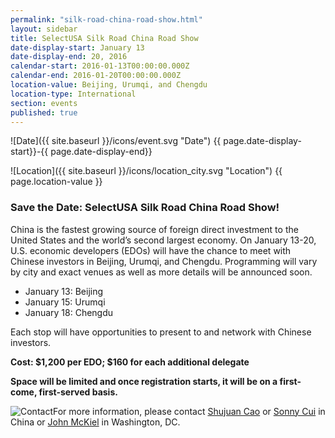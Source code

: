 ```yaml
---
permalink: "silk-road-china-road-show.html"
layout: sidebar
title: SelectUSA Silk Road China Road Show
date-display-start: January 13
date-display-end: 20, 2016
calendar-start: 2016-01-13T00:00:00.000Z
calendar-end: 2016-01-20T00:00:00.000Z
location-value: Beijing, Urumqi, and Chengdu
location-type: International
section: events
published: true
---
```



![Date]({{ site.baseurl }}/icons/event.svg "Date") {{ page.date-display-start}}-{{ page.date-display-end}}

![Location]({{ site.baseurl }}/icons/location_city.svg "Location") {{ page.location-value }}

### Save the Date: SelectUSA Silk Road China Road Show!

China is the fastest growing source of foreign direct investment to the United States and the world’s second largest economy. On January 13-20, U.S. economic developers (EDOs) will have the chance to meet with Chinese investors in Beijing, Urumqi, and Chengdu. Programming will vary by city and exact venues as well as more details will be announced soon. 

  * January 13: Beijing
  * January 15: Urumqi
  * January 18: Chengdu

Each stop will have opportunities to present to and network with Chinese investors.

**Cost: $1,200 per EDO; $160 for each additional delegate**

**Space will be limited and once registration starts, it will be on a first-come, first-served basis.**

![Contact](https://google.github.io/material-design-icons/action/svg/design/ic_question_answer_24px.svg "Contact")For more information, please contact [Shujuan Cao](Shujuan.cao@trade.gov) or [Sonny Cui](Cui.shiyang@trade.gov) in China or [John McKiel](john.m,ckiel@trade.gov) in Washington, DC.
